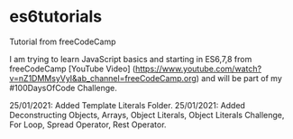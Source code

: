 # es6tutorials
Tutorial from freeCodeCamp

I am trying to learn JavaScript basics and starting in ES6,7,8 from freeCodeCamp [YouTube Video] (https://www.youtube.com/watch?v=nZ1DMMsyVyI&ab_channel=freeCodeCamp.org) and will be part of my #100DaysOfCode Challenge.

25/01/2021: Added Template Literals Folder.
25/01/2021: Added Deconstructing Objects, Arrays, Object Literals, Object Literals Challenge, For Loop, Spread Operator, Rest Operator.